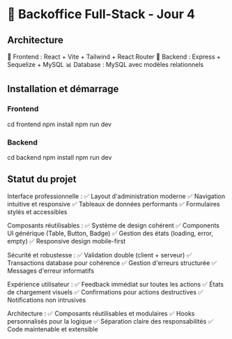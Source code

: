 # 🚀 Backoffice Full-Stack - Jour 4

## Architecture
🎨 Frontend : React + Vite + Tailwind + React Router
🔧 Backend : Express + Sequelize + MySQL
📊 Database : MySQL avec modèles relationnels

## Installation et démarrage

### Frontend
cd frontend
npm install
npm run dev

### Backend
cd backend
npm install
npm run dev

## Statut du projet
Interface professionnelle :
✅ Layout d'administration moderne
✅ Navigation intuitive et responsive
✅ Tableaux de données performants
✅ Formulaires stylés et accessibles

Composants réutilisables :
✅ Système de design cohérent
✅ Components UI générique (Table, Button, Badge)
✅ Gestion des états (loading, error, empty)
✅ Responsive design mobile-first

Sécurité et robustesse :
✅ Validation double (client + serveur)
✅ Transactions database pour cohérence
✅ Gestion d'erreurs structurée
✅ Messages d'erreur informatifs

Expérience utilisateur :
✅ Feedback immédiat sur toutes les actions
✅ États de chargement visuels
✅ Confirmations pour actions destructives
✅ Notifications non intrusives

Architecture :
✅ Composants réutilisables et modulaires
✅ Hooks personnalisés pour la logique
✅ Séparation claire des responsabilités
✅ Code maintenable et extensible

